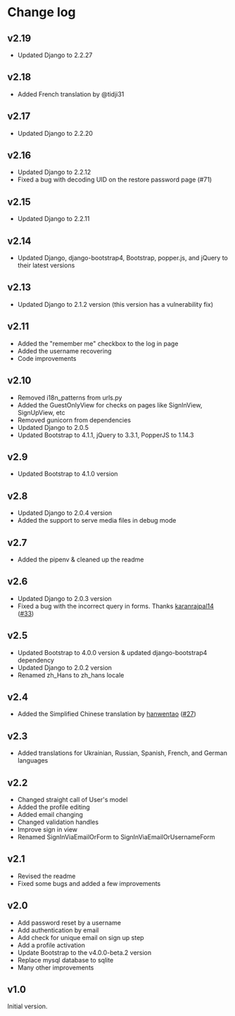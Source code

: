 # Change log

## v2.19

- Updated Django to 2.2.27

## v2.18

- Added French translation by @tidji31

## v2.17

- Updated Django to 2.2.20

## v2.16

- Updated Django to 2.2.12
- Fixed a bug with decoding UID on the restore password page (#71)

## v2.15

- Updated Django to 2.2.11

## v2.14

- Updated Django, django-bootstrap4, Bootstrap, popper.js, and jQuery to their latest versions

## v2.13

- Updated Django to 2.1.2 version (this version has a vulnerability fix)

## v2.11

- Added the "remember me" checkbox to the log in page
- Added the username recovering
- Code improvements

## v2.10

- Removed i18n_patterns from urls.py
- Added the GuestOnlyView for checks on pages like SignInView, SignUpView, etc
- Removed gunicorn from dependencies
- Updated Django to 2.0.5
- Updated Bootstrap to 4.1.1, jQuery to 3.3.1, PopperJS to 1.14.3

## v2.9

- Updated Bootstrap to 4.1.0 version

## v2.8

- Updated Django to 2.0.4 version
- Added the support to serve media files in debug mode

## v2.7

- Added the pipenv & cleaned up the readme

## v2.6

- Updated Django to 2.0.3 version
- Fixed a bug with the incorrect query in forms. Thanks [karanrajpal14][3] ([#33][4])

## v2.5

- Updated Bootstrap to 4.0.0 version & updated django-bootstrap4 dependency
- Updated Django to 2.0.2 version
- Renamed zh_Hans to zh_hans locale

## v2.4

- Added the Simplified Chinese translation by [hanwentao][1] ([#27][2])

## v2.3

- Added translations for Ukrainian, Russian, Spanish, French, and German languages

## v2.2

- Changed straight call of User's model
- Added the profile editing
- Added email changing
- Changed validation handles
- Improve sign in view
- Renamed SignInViaEmailOrForm to SignInViaEmailOrUsernameForm

## v2.1

- Revised the readme
- Fixed some bugs and added a few improvements

## v2.0

- Add password reset by a username
- Add authentication by email
- Add check for unique email on sign up step
- Add a profile activation
- Update Bootstrap to the v4.0.0-beta.2 version
- Replace mysql database to sqlite
- Many other improvements

## v1.0

Initial version.


[1]: https://github.com/hanwentao
[2]: https://github.com/egorsmkv/simple-django-login-and-register/pull/27
[3]: https://github.com/karanrajpal14
[4]: https://github.com/egorsmkv/simple-django-login-and-register/issues/33
